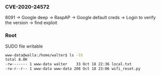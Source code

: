 ### CVE-2020-24572
8091 -> Google deep -> RaspAP -> Google default creds -> Login to verify the version -> find exploit

### Root
SUDO file writable
```bash
www-data@walla:/home/walter$ ls -lh
total 8.0K
-rw------- 1 www-data walter    33 Oct 18 22:36 local.txt
-rw-r--r-- 1 www-data www-data 208 Oct 18 23:06 wifi_reset.py
```